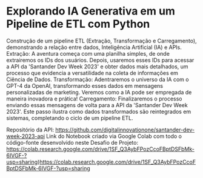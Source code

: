 # Explorando IA Generativa em um Pipeline de ETL com Python
Construção de um pipeline ETL (Extração, Transformação e Carregamento), demonstrando a relação entre dados, Inteligência Artificial (IA) e APIs.
Extração: A aventura começa com uma planilha simples, de onde extrairemos os IDs dos usuários. Depois, usaremos esses IDs para acessar a API da 'Santander Dev Week 2023' e obter dados mais detalhados, um processo que evidencia a versatilidade na coleta de informações em Ciência de Dados. 
Transformação: Adentraremos o universo da IA com o GPT-4 da OpenAI, transformando esses dados em mensagens personalizadas de marketing. Veremos como a IA pode ser empregada de maneira inovadora e prática! 
Carregamento: Finalizaremos o processo enviando essas mensagens de volta para a API da 'Santander Dev Week 2023'. Este passo ilustra como dados transformados são reintegrados em sistemas, completando o ciclo de um pipeline ETL.

Repositório da API: https://github.com/digitalinnovationone/santander-dev-week-2023-api
Link do Notebook criado via Google Colab com todo o código-fonte desenvolvido neste Desafio de Projeto: https://colab.research.google.com/drive/1SF_Q3AybFPozCcoFBptDSFbMk-6IVGF-?usp=sharing)https://colab.research.google.com/drive/1SF_Q3AybFPozCcoFBptDSFbMk-6IVGF-?usp=sharing
